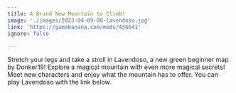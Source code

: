 ```yaml
---
title: A Brand New Mountain to Climb!
image: './images/2023-04-09-00-lavendoso.jpg'
link: 'https://gamebanana.com/mods/436641'
ignore: false

---
```


Stretch your legs and take a stroll in Lavendoso, a new green beginner map by Donker19! Explore a magical mountain with even more magical secrets! Meet new characters and enjoy what the mountain has to offer. You can play Lavendoso with the link below.
